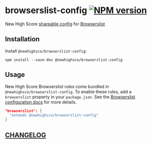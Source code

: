 # browserslist-config [![NPM version](https://img.shields.io/npm/v/@newhighsco/browserslist-config.svg)](https://www.npmjs.com/package/@newhighsco/browserslist-config)

New High Score [shareable config](https://github.com/browserslist/browserslist#shareable-configs) for [Browserslist](https://github.com/browserslist/browserslist)

## Installation

Install `@newhighsco/browserslist-config`:

```
npm install --save-dev @newhighsco/browserslist-config
```

## Usage
New High Score Browserslist rules come bundled in `@newhighsco/browserslist-config`. To enable these rules, add a `browserslist` property in your `package.json`. See the [Browserslist configuration docs](https://github.com/browserslist/browserslist#config-file) for more details.

```json
"browserslist": [
  "extends @newhighsco/browserslist-config"
]
```

## [CHANGELOG](CHANGELOG.md)
